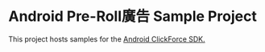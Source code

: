 # Android Pre-Roll廣告 Sample Project
This project hosts samples for the [Android ClickForce SDK.](http://cdn.doublemax.net/sdk/Android-Preroll.html)
